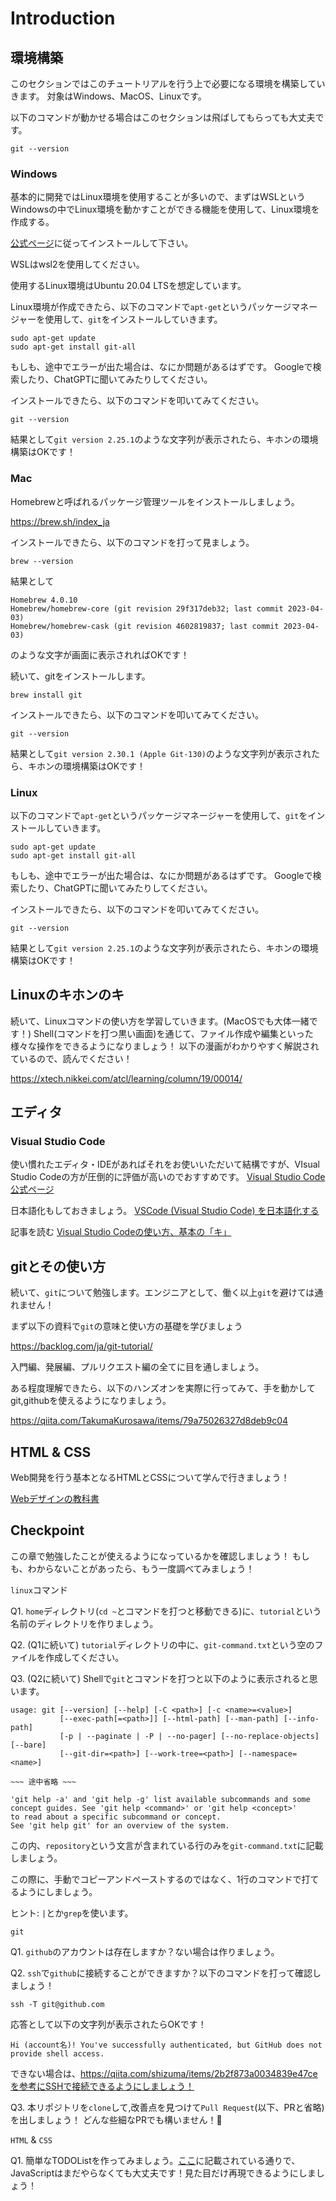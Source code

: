 # Introduction

## 環境構築
このセクションではこのチュートリアルを行う上で必要になる環境を構築していきます。
対象はWindows、MacOS、Linuxです。

以下のコマンドが動かせる場合はこのセクションは飛ばしてもらっても大丈夫です。

```
git --version
```

### Windows
基本的に開発ではLinux環境を使用することが多いので、まずはWSLというWindowsの中でLinux環境を動かすことができる機能を使用して、Linux環境を作成する。

[公式ページ](https://learn.microsoft.com/ja-jp/windows/wsl/install)に従ってインストールして下さい。

WSLはwsl2を使用してください。

使用するLinux環境はUbuntu 20.04 LTSを想定しています。

Linux環境が作成できたら、以下のコマンドで`apt-get`というパッケージマネージャーを使用して、`git`をインストールしていきます。

```
sudo apt-get update
sudo apt-get install git-all
```

もしも、途中でエラーが出た場合は、なにか問題があるはずです。
Googleで検索したり、ChatGPTに聞いてみたりしてください。

インストールできたら、以下のコマンドを叩いてみてください。

```
git --version
```

結果として`git version 2.25.1`のような文字列が表示されたら、キホンの環境構築はOKです！

### Mac

Homebrewと呼ばれるパッケージ管理ツールをインストールしましょう。

https://brew.sh/index_ja

インストールできたら、以下のコマンドを打って見ましょう。

```
brew --version
```

結果として

```
Homebrew 4.0.10
Homebrew/homebrew-core (git revision 29f317deb32; last commit 2023-04-03)
Homebrew/homebrew-cask (git revision 4602819837; last commit 2023-04-03)
```

のような文字が画面に表示されればOKです！

続いて、gitをインストールします。

```
brew install git
```

インストールできたら、以下のコマンドを叩いてみてください。

```
git --version
```

結果として`git version 2.30.1 (Apple Git-130)`のような文字列が表示されたら、キホンの環境構築はOKです！

### Linux

以下のコマンドで`apt-get`というパッケージマネージャーを使用して、`git`をインストールしていきます。

```
sudo apt-get update
sudo apt-get install git-all
```

もしも、途中でエラーが出た場合は、なにか問題があるはずです。
Googleで検索したり、ChatGPTに聞いてみたりしてください。

インストールできたら、以下のコマンドを叩いてみてください。

```
git --version
```

結果として`git version 2.25.1`のような文字列が表示されたら、キホンの環境構築はOKです！


## Linuxのキホンのキ

続いて、Linuxコマンドの使い方を学習していきます。(MacOSでも大体一緒です！)
Shell(コマンドを打つ黒い画面)を通じて、ファイル作成や編集といった様々な操作をできるようになりましょう！
以下の漫画がわかりやすく解説されているので、読んでください！

https://xtech.nikkei.com/atcl/learning/column/19/00014/

## エディタ
### Visual Studio Code
使い慣れたエディタ・IDEがあればそれをお使いいただいて結構ですが、VIsual Studio Codeの方が圧倒的に評価が高いのでおすすめです。
[Visual Studio Code 公式ページ](https://code.visualstudio.com/)

日本語化もしておきましょう。
[VSCode (Visual Studio Code) を日本語化する](https://www.karelie.net/vscode-visual-studio-code-japanese/)

記事を読む
[Visual Studio Codeの使い方、基本の「キ」](https://www.atmarkit.co.jp/ait/articles/1507/10/news028.html)

## gitとその使い方

続いて、`git`について勉強します。エンジニアとして、働く以上`git`を避けては通れません！

まず以下の資料で`git`の意味と使い方の基礎を学びましょう

https://backlog.com/ja/git-tutorial/

入門編、発展編、プルリクエスト編の全てに目を通しましょう。

ある程度理解できたら、以下のハンズオンを実際に行ってみて、手を動かしてgit,githubを使えるようになりましょう。

https://qiita.com/TakumaKurosawa/items/79a75026327d8deb9c04



## HTML & CSS

Web開発を行う基本となるHTMLとCSSについて学んで行きましょう！

[Webデザインの教科書](https://web-design-textbook.com/)



## Checkpoint
この章で勉強したことが使えるようになっているかを確認しましょう！
もしも、わからないことがあったら、もう一度調べてみましょう！

`linux`コマンド

Q1. `home`ディレクトリ(`cd ~`とコマンドを打つと移動できる)に、`tutorial`という名前のディレクトリを作りましょう。

Q2. (Q1に続いて) `tutorial`ディレクトリの中に、`git-command.txt`という空のファイルを作成してください。

Q3. (Q2に続いて) Shellで`git`とコマンドを打つと以下のように表示されると思います。

```
usage: git [--version] [--help] [-C <path>] [-c <name>=<value>]
           [--exec-path[=<path>]] [--html-path] [--man-path] [--info-path]
           [-p | --paginate | -P | --no-pager] [--no-replace-objects] [--bare]
           [--git-dir=<path>] [--work-tree=<path>] [--namespace=<name>]

~~~ 途中省略 ~~~

'git help -a' and 'git help -g' list available subcommands and some
concept guides. See 'git help <command>' or 'git help <concept>'
to read about a specific subcommand or concept.
See 'git help git' for an overview of the system.
```

この内、`repository`という文言が含まれている行のみを`git-command.txt`に記載しましょう。

この際に、手動でコピーアンドペーストするのではなく、1行のコマンドで打てるようにしましょう。

ヒント: `|`とか`grep`を使います。

`git`

Q1. `github`のアカウントは存在しますか？ない場合は作りましょう。

Q2. `ssh`で`github`に接続することができますか？以下のコマンドを打って確認しましょう！

```
ssh -T git@github.com
```

応答として以下の文字列が表示されたらOKです！

```
Hi (account名)! You've successfully authenticated, but GitHub does not provide shell access.
```

できない場合は、https://qiita.com/shizuma/items/2b2f873a0034839e47ceを参考にSSHで接続できるようにしましょう！

Q3. 本リポジトリを`clone`して,改善点を見つけて`Pull Request`(以下、PRと省略)を出しましょう！
どんな些細なPRでも構いません！:pray:

`HTML` & `CSS`

Q1. 簡単なTODOListを作ってみましょう。[ここ](https://www.w3schools.com/howto/howto_js_todolist.asp)に記載されている通りで、JavaScriptはまだやらなくても大丈夫です！見た目だけ再現できるようにしましょう！



